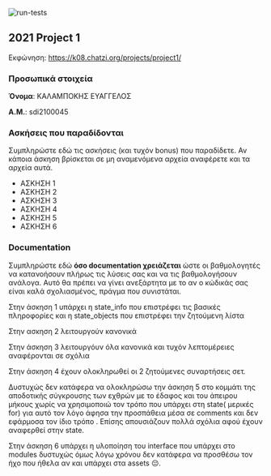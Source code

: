 ![run-tests](../../workflows/run-tests/badge.svg)

## 2021 Project 1

Εκφώνηση: https://k08.chatzi.org/projects/project1/


### Προσωπικά στοιχεία

__Όνομα__: ΚΑΛΑΜΠΟΚΗΣ ΕΥΑΓΓΕΛΟΣ

__Α.Μ.__: sdi2100045

### Ασκήσεις που παραδίδονται

Συμπληρώστε εδώ τις ασκήσεις (και τυχόν bonus) που παραδίδετε. Αν κάποια άσκηση
βρίσκεται σε μη αναμενόμενα αρχεία αναφέρετε και τα αρχεία αυτά.

- ΑΣΚΗΣΗ 1
- ΑΣΚΗΣΗ 2
- ΑΣΚΗΣΗ 3
- ΑΣΚΗΣΗ 4
- ΑΣΚΗΣΗ 5
- ΑΣΚΗΣΗ 6

### Documentation

Συμπληρώστε εδώ __όσο documentation χρειάζεται__ ώστε οι βαθμολογητές να
κατανοήσουν πλήρως τις λύσεις σας και να τις βαθμολογήσουν ανάλογα. Αυτό θα
πρέπει να γίνει ανεξάρτητα με το αν ο κώδικάς σας είναι καλά σχολιασμένος,
πράγμα που συνιστάται.

Στην άσκηση 1 υπάρχει η state_info που επιστρέφει τις βασικές πληροφορίες και η state_objects που επιστρέφει την ζητούμενη λίστα

Στην ασκηση 2 λειτουργούν κανονικά

Στην άσκηση 3 λειτουργόυν όλα κανονικά και τυχόν λεπτομέρειες αναφέρονται σε σχόλια

Στην άσκηση 4 έχουν ολοκληρωθεί οι 2 ζητούμενες συναρτήσεις σετ.

Δυστυχώς δεν κατάφερα να ολοκληρώσω την άσκηση 5 στο κομμάτι της αποδοτικής σύγκρουσης των εχθρών με το έδαφος και του άπειρου μήκους χωρίς να χρησιμοποιώ τον τρόπο που υπάρχει στη state( μερικές for) για αυτό τον λόγο άφησα την προσπάθεια μέσα σε comments και δεν εφάρμοσα τον ίδιο τρόπο . Επίσης απουσιάζουν πολλά σχόλια αφού έχουν αναφερθεί στην state.

Στην άσκηση 6 υπάρχει η υλοποίηση του interface που υπάρχει στο modules δυστυχώς όμως λόγω χρόνου δεν κατάφερα να προσθέσω τον ήχο που ήθελα αν και υπάρχει στα assets 😔. 
